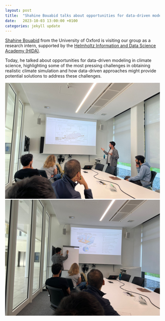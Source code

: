 ```yaml
---
layout: post
title:  "Shahine Bouabid talks about opportunities for data-driven modeling in climate science"
date:   2023-10-03 13:00:00 +0100
categories: jekyll update
---
```

[Shahine Bouabid](https://mashanaslidnyk.github.io/) from the University of Oxford is visiting our group as a research intern, supported by the [Helmholtz Information and Data Science Academy (HIDA)](https://www.helmholtz-hida.de/). 

Today, he talked about opportunities for data-driven modeling in climate science, highlighting some of the most pressing challenges in obtaining realistic climate simulation and how data-driven approaches might provide potential solutions to address these challenges. 

![Shahine talks](/assets/img/posts/shahine-talk-1.jpg)
![Shahine talks](/assets/img/posts/shahine-talk-2.jpg)
